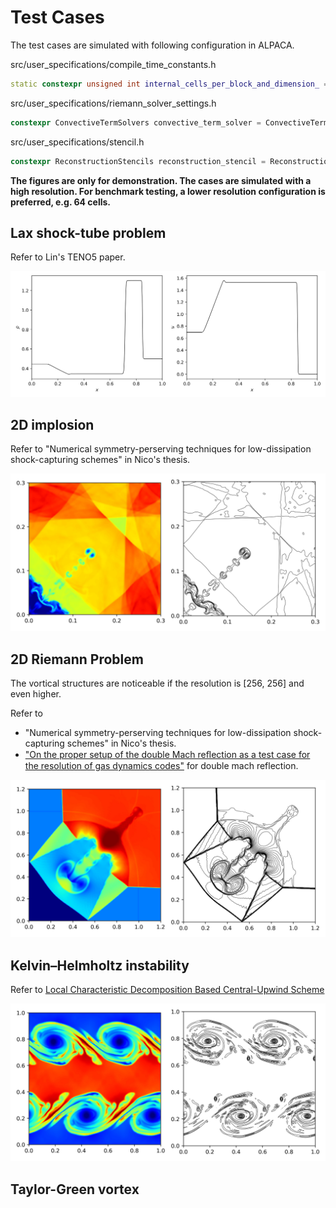 # Test Cases

<!-- ## ALPACA configuration -->
The test cases are simulated with following configuration in ALPACA.

src/user_specifications/compile_time_constants.h
```cpp
static constexpr unsigned int internal_cells_per_block_and_dimension_ = 64; 
```

src/user_specifications/riemann_solver_settings.h
```cpp
constexpr ConvectiveTermSolvers convective_term_solver = ConvectiveTermSolvers::FluxSplitting;
```
src/user_specifications/stencil.h
```cpp
constexpr ReconstructionStencils reconstruction_stencil = ReconstructionStencils::WENO7;
```

**The figures are only for demonstration. The cases are simulated with a high resolution. For benchmark testing, a lower resolution configuration is preferred, e.g. 64 cells.**



## Lax shock-tube problem

Refer to Lin's TENO5 paper.

![](pics/lax.jpg)

## 2D implosion

Refer to "Numerical symmetry-perserving techniques for low-dissipation shock-capturing schemes" in Nico's thesis.

![](pics/implosion.jpg)

## 2D Riemann Problem

The vortical structures are noticeable if the resolution is [256, 256] and even higher.

Refer to 
- "Numerical symmetry-perserving techniques for low-dissipation shock-capturing schemes" in Nico's thesis.
- ["On the proper setup of the double Mach reﬂection as a test case for the resolution of gas dynamics codes"](pdf/kemm2016.pdf) for double mach reflection.

![](pics/2d_riemann.jpg)

## Kelvin–Helmholtz instability

Refer to [Local Characteristic Decomposition Based Central-Upwind Scheme](https://arxiv.org/pdf/2206.08803.pdf)

![](pics/kh.jpg)

## Taylor-Green vortex



